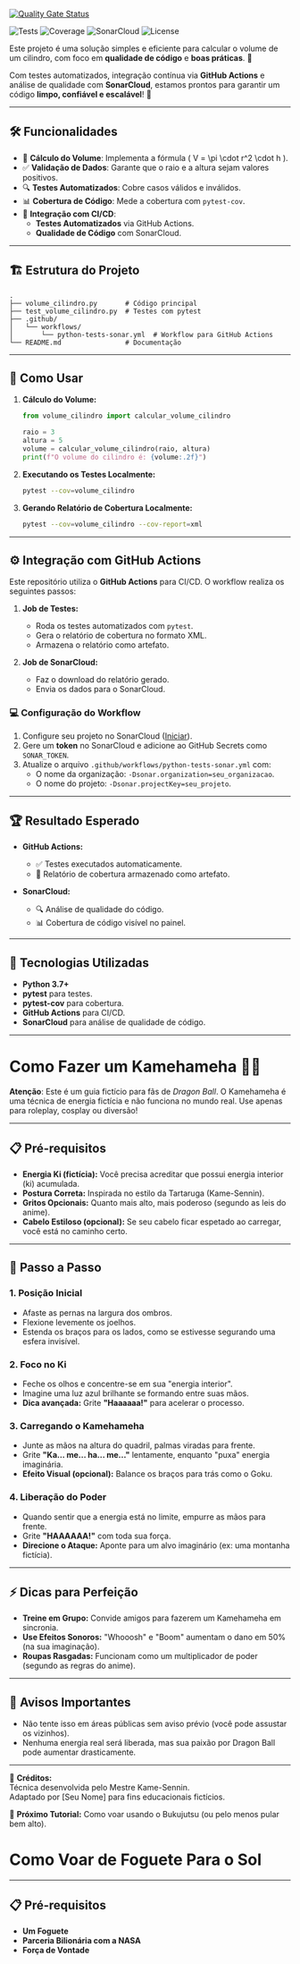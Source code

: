 [![Quality Gate Status](https://sonarcloud.io/api/project_badges/measure?project=paulossjunior_calculovolume&metric=alert_status)](https://sonarcloud.io/summary/new_code?id=paulossjunior_calculovolume)


![Tests](https://img.shields.io/github/actions/workflow/status/paulossjunior/calculovolume/python-tests-sonar.yml?label=Tests&logo=github)
![Coverage](https://img.shields.io/badge/Coverage-100%25-brightgreen?logo=codecov)
![SonarCloud](https://img.shields.io/badge/SonarCloud-Passing-brightgreen?logo=sonarcloud)
![License](https://img.shields.io/badge/License-MIT-blue)

Este projeto é uma solução simples e eficiente para calcular o volume de um cilindro, com foco em **qualidade de código** e **boas práticas**. 🎯

Com testes automatizados, integração contínua via **GitHub Actions** e análise de qualidade com **SonarCloud**, estamos prontos para garantir um código **limpo, confiável e escalável**! 🚀

---

## 🛠️ Funcionalidades

- 📐 **Cálculo do Volume**: Implementa a fórmula \( V = \pi \cdot r^2 \cdot h \).
- ✅ **Validação de Dados**: Garante que o raio e a altura sejam valores positivos.
- 🔍 **Testes Automatizados**: Cobre casos válidos e inválidos.
- 📊 **Cobertura de Código**: Mede a cobertura com `pytest-cov`.
- 🤖 **Integração com CI/CD**:
  - **Testes Automatizados** via GitHub Actions.
  - **Qualidade de Código** com SonarCloud.

---

## 🏗️ Estrutura do Projeto

```
.
├── volume_cilindro.py       # Código principal
├── test_volume_cilindro.py  # Testes com pytest
├── .github/
│   └── workflows/
│       └── python-tests-sonar.yml  # Workflow para GitHub Actions
└── README.md                # Documentação
```

---

## 🧩 Como Usar

1. **Cálculo do Volume:**

   ```python
   from volume_cilindro import calcular_volume_cilindro

   raio = 3
   altura = 5
   volume = calcular_volume_cilindro(raio, altura)
   print(f"O volume do cilindro é: {volume:.2f}")
   ```

2. **Executando os Testes Localmente:**

   ```bash
   pytest --cov=volume_cilindro
   ```

3. **Gerando Relatório de Cobertura Localmente:**

   ```bash
   pytest --cov=volume_cilindro --cov-report=xml
   ```

---

## ⚙️ Integração com GitHub Actions

Este repositório utiliza o **GitHub Actions** para CI/CD. O workflow realiza os seguintes passos:

1. **Job de Testes:**
   - Roda os testes automatizados com `pytest`.
   - Gera o relatório de cobertura no formato XML.
   - Armazena o relatório como artefato.

2. **Job de SonarCloud:**
   - Faz o download do relatório gerado.
   - Envia os dados para o SonarCloud.

### 💻 Configuração do Workflow

1. Configure seu projeto no SonarCloud ([Iniciar](https://sonarcloud.io/)).
2. Gere um **token** no SonarCloud e adicione ao GitHub Secrets como `SONAR_TOKEN`.
3. Atualize o arquivo `.github/workflows/python-tests-sonar.yml` com:
   - O nome da organização: `-Dsonar.organization=seu_organizacao`.
   - O nome do projeto: `-Dsonar.projectKey=seu_projeto`.

---

## 🏆 Resultado Esperado

- **GitHub Actions:** 
  - ✅ Testes executados automaticamente.
  - 📂 Relatório de cobertura armazenado como artefato.

- **SonarCloud:** 
  - 🔍 Análise de qualidade do código.
  - 📊 Cobertura de código visível no painel.

---

## 🚀 Tecnologias Utilizadas

- **Python 3.7+**
- **pytest** para testes.
- **pytest-cov** para cobertura.
- **GitHub Actions** para CI/CD.
- **SonarCloud** para análise de qualidade de código.

---
# Como Fazer um Kamehameha 🐉💥

**Atenção**: Este é um guia fictício para fãs de *Dragon Ball*. O Kamehameha é uma técnica de energia fictícia e não funciona no mundo real. Use apenas para roleplay, cosplay ou diversão!

---

## 📋 Pré-requisitos
- **Energia Ki (fictícia):** Você precisa acreditar que possui energia interior (ki) acumulada.
- **Postura Correta:** Inspirada no estilo da Tartaruga (Kame-Sennin).
- **Gritos Opcionais:** Quanto mais alto, mais poderoso (segundo as leis do anime).
- **Cabelo Estiloso (opcional):** Se seu cabelo ficar espetado ao carregar, você está no caminho certo.

---

## 🐢 Passo a Passo

### 1. **Posição Inicial**
- Afaste as pernas na largura dos ombros.
- Flexione levemente os joelhos.
- Estenda os braços para os lados, como se estivesse segurando uma esfera invisível.

### 2. **Foco no Ki**
- Feche os olhos e concentre-se em sua "energia interior".
- Imagine uma luz azul brilhante se formando entre suas mãos.
- **Dica avançada:** Grite **"Haaaaaa!"** para acelerar o processo.

### 3. **Carregando o Kamehameha**
- Junte as mãos na altura do quadril, palmas viradas para frente.
- Grite **"Ka... me... ha... me..."** lentamente, enquanto "puxa" energia imaginária.
- **Efeito Visual (opcional):** Balance os braços para trás como o Goku.

### 4. **Liberação do Poder**
- Quando sentir que a energia está no limite, empurre as mãos para frente.
- Grite **"HAAAAAA!"** com toda sua força.
- **Direcione o Ataque:** Aponte para um alvo imaginário (ex: uma montanha fictícia).

---

## ⚡ Dicas para Perfeição
- **Treine em Grupo:** Convide amigos para fazerem um Kamehameha em sincronia.
- **Use Efeitos Sonoros:** "Whooosh" e "Boom" aumentam o dano em 50% (na sua imaginação).
- **Roupas Rasgadas:** Funcionam como um multiplicador de poder (segundo as regras do anime).

---

## 🚫 Avisos Importantes
- Não tente isso em áreas públicas sem aviso prévio (você pode assustar os vizinhos).
- Nenhuma energia real será liberada, mas sua paixão por Dragon Ball pode aumentar drasticamente.

---

🌌 **Créditos:**  
Técnica desenvolvida pelo Mestre Kame-Sennin.  
Adaptado por [Seu Nome] para fins educacionais fictícios.  

🔄 **Próximo Tutorial:** Como voar usando o Bukujutsu (ou pelo menos pular bem alto).

# Como Voar de Foguete Para o Sol

---

## 📋 Pré-requisitos
- **Um Foguete**
- **Parceria Bilionária com a NASA**
- **Força de Vontade**